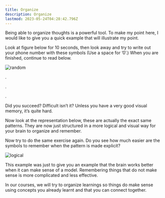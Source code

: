 ```yaml
---
title: Organize
description: Organize
lastmod: 2023-05-24T04:28:42.796Z
---
```


Being able to organize thoughts is a powerful tool. To make my point here, I would like to give you a quick example that will illustrate my point.

Look at figure below for 10 seconds, then look away and try to write out your phone number with these symbols (Use a space for ’0’.) When you are finished, continue to read below.

![random](/img/mindset/05-organize/scattered.png)

.

.

.

Did you succeed? Difficult isn’t it? Unless you have a very good visual memory, it’s quite hard.

Now look at the representation below, these are actually the exact same patterns. They are now just structured in a more logical and visual way for your brain to organize and remember.

Now try to do the same exercise again. Do you see how much easier are the symbols to remember when the pattern is made explicit?

![logical](/img/mindset/05-organize/unscattered.png)

This example was just to give you an example that the brain works better when it can make sense of a model. Remembering things that do not make sense is more complicated and less effective.

In our courses, we will try to organize learnings so things do make sense using concepts you already learnt and that you can connect together.

